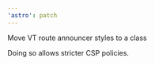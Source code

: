```yaml
---
'astro': patch
---
```


Move VT route announcer styles to a class

Doing so allows stricter CSP policies.
